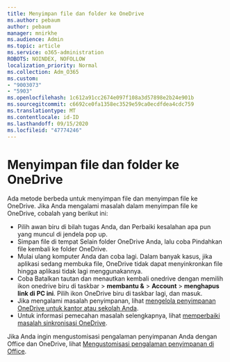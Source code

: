 ```yaml
---
title: Menyimpan file dan folder ke OneDrive
ms.author: pebaum
author: pebaum
manager: mnirkhe
ms.audience: Admin
ms.topic: article
ms.service: o365-administration
ROBOTS: NOINDEX, NOFOLLOW
localization_priority: Normal
ms.collection: Adm_O365
ms.custom:
- "9003073"
- "5903"
ms.openlocfilehash: 1c612a91cc2674e097f108a3d57898e2b24e901b
ms.sourcegitcommit: c6692ce0fa1358ec3529e59ca0ecdfdea4cdc759
ms.translationtype: MT
ms.contentlocale: id-ID
ms.lasthandoff: 09/15/2020
ms.locfileid: "47774246"
---
```

# <a name="saving-files-and-folders-to-onedrive"></a>Menyimpan file dan folder ke OneDrive

Ada metode berbeda untuk menyimpan file dan menyimpan file ke OneDrive. Jika Anda mengalami masalah dalam menyimpan file ke OneDrive, cobalah yang berikut ini:

- Pilih awan biru di bilah tugas Anda, dan Perbaiki kesalahan apa pun yang muncul di jendela pop up.
- Simpan file di tempat Selain folder OneDrive Anda, lalu coba Pindahkan file kembali ke folder OneDrive.
- Mulai ulang komputer Anda dan coba lagi. Dalam banyak kasus, jika aplikasi sedang membuka file, OneDrive tidak dapat menyinkronkan file hingga aplikasi tidak lagi menggunakannya.    
- Coba Batalkan tautan dan menautkan kembali onedrive dengan memilih ikon onedrive biru di taskbar > **membantu &**  >  **Account**  >  **menghapus link di PC ini**. Pilih ikon OneDrive biru di taskbar lagi, dan masuk.
- Jika mengalami masalah penyimpanan, lihat [mengelola penyimpanan OneDrive untuk kantor atau sekolah Anda](https://support.microsoft.com/office/manage-your-onedrive-for-work-or-school-storage-31519161-059c-4764-b6f8-f5cd29f7fe68).
- Untuk informasi pemecahan masalah selengkapnya, lihat [memperbaiki masalah sinkronisasi OneDrive](https://docs.microsoft.com/alchemyinsights/fix-onedrive-sync-issues).  

Jika Anda ingin mengustomisasi pengalaman penyimpanan Anda dengan Office dan OneDrive, lihat [Mengustomisasi pengalaman penyimpanan di Office](https://support.microsoft.com/office/customize-the-save-experience-in-office-786200a7-f5f2-4d26-a3ae-b78c60dd5d3b).

